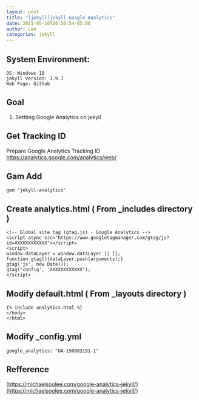 ```yaml
---
layout: post
title: "[jekyll]jekyll Google Analytics"
date: 2021-05-16T20:50:54-05:00
author: Lee
categories: jekyll
---  
```


## System Environment:
    OS: Windows 10
    jekyll Version: 3.9.1
    Web Page: Github

## Goal
1. Settting Google Analytics on jekyll
   
## Get Tracking ID
Prepare Google Analytics Tracking ID
https://analytics.google.com/analytics/web/

## Gam Add
    gem 'jekyll-analytics'

## Create analytics.html ( From _includes directory )
    <!-- Global site tag (gtag.js) - Google Analytics -->
    <script async src="https://www.googletagmanager.com/gtag/js?id=XXXXXXXXXXXX"></script>
    <script>
    window.dataLayer = window.dataLayer || [];
    function gtag(){dataLayer.push(arguments);}
    gtag('js', new Date());
    gtag('config', 'XXXXXXXXXXXX');
    </script>

## Modify default.html ( From _layouts directory )
    {% include analytics.html %}
    </body>
    </html>

  
## Modify _config.yml
    google_analytics: "UA-150883191-1"

  
## Refference
[https://michaelsoolee.com/google-analytics-jekyll/](https://michaelsoolee.com/google-analytics-jekyll/)


